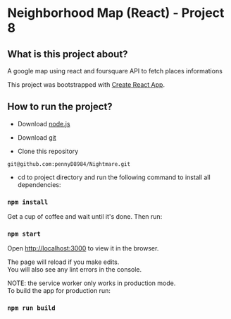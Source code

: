 # Neighborhood Map (React) - Project 8
## What is this project about?  
A google map using react and foursquare API to fetch places informations

This project was bootstrapped with [Create React App](https://github.com/facebookincubator/create-react-app).

## How to run the project?  
* Download [node.js](https://nodejs.org/en/download/)  

* Download [git](https://git-scm.com/downloads)  

* Clone this repository

`git@github.com:pennyD8984/Nightmare.git`  

* cd to project directory and run the following command to install all dependencies:  

### `npm install`

Get a cup of coffee and wait until it's done. Then run:  

### `npm start`  

Open [http://localhost:3000](http://localhost:3000) to view it in the browser.

The page will reload if you make edits.<br>
You will also see any lint errors in the console.

NOTE: the service worker only works in production mode.  
To build the app for production run:  

### `npm run build`

